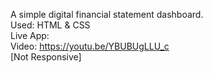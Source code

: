 A simple digital financial statement dashboard. <br>
Used: HTML & CSS <br>
Live App: <br>
Video: https://youtu.be/YBUBUgLLU_c <br>
[Not Responsive]
